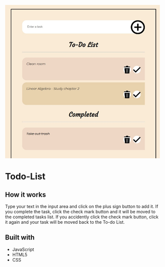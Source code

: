 ![Todo list visuals](https://github.com/xvxvdee/Todo-List/blob/master/TodoListVisuals.jpg)
# Todo-List

## How it works
Type your text in the input area and click on the plus sign button to add it.
If you complete the task, click the check mark button and it will be moved to the completed tasks list. 
If you accidently click the check mark button, click it again and your task will be moved back to the To-do List.

## Built with
- JavaScript
- HTML5 
- CSS
